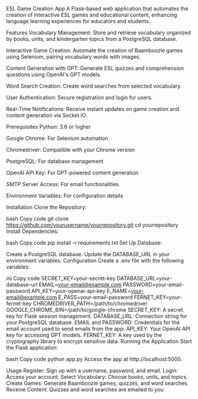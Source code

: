 ESL Game Creation App
A Flask-based web application that automates the creation of interactive ESL games and educational content, enhancing language learning experiences for educators and students.

Features
Vocabulary Management: Store and retrieve vocabulary organized by books, units, and kindergarten topics from a PostgreSQL database.

Interactive Game Creation: Automate the creation of Baamboozle games using Selenium, pairing vocabulary words with images.

Content Generation with GPT: Generate ESL quizzes and comprehension questions using OpenAI's GPT models.

Word Search Creation: Create word searches from selected vocabulary.

User Authentication: Secure registration and login for users.

Real-Time Notifications: Receive instant updates on game creation and content generation via Socket.IO.

Prerequisites
Python: 3.6 or higher

Google Chrome: For Selenium automation

Chromedriver: Compatible with your Chrome version

PostgreSQL: For database management

OpenAI API Key: For GPT-powered content generation

SMTP Server Access: For email functionalities

Environment Variables: For configuration details

Installation
Clone the Repository:

bash
Copy code
git clone https://github.com/yourusername/yourrepository.git
cd yourrepository
Install Dependencies:

bash
Copy code
pip install -r requirements.txt
Set Up Database:

Create a PostgreSQL database.
Update the DATABASE_URL in your environment variables.
Configuration
Create a .env file with the following variables:

ini
Copy code
SECRET_KEY=your-secret-key
DATABASE_URL=your-database-url
EMAIL=your-email@example.com
PASSWORD=your-email-password
API_KEY=your-openai-api-key
E_NAME=your-email@example.com
E_PASS=your-email-password
FERNET_KEY=your-fernet-key
CHROMEDRIVER_PATH=/path/to/chromedriver
GOOGLE_CHROME_BIN=/path/to/google-chrome
SECRET_KEY: A secret key for Flask session management.
DATABASE_URL: Connection string for your PostgreSQL database.
EMAIL and PASSWORD: Credentials for the email account used to send emails from the app.
API_KEY: Your OpenAI API key for accessing GPT models.
FERNET_KEY: A key used by the cryptography library to encrypt sensitive data.
Running the Application
Start the Flask application:

bash
Copy code
python app.py
Access the app at http://localhost:5000.

Usage
Register: Sign up with a username, password, and email.
Login: Access your account.
Select Vocabulary: Choose books, units, and topics.
Create Games: Generate Baamboozle games, quizzes, and word searches.
Receive Content: Quizzes and word searches are emailed to you.
